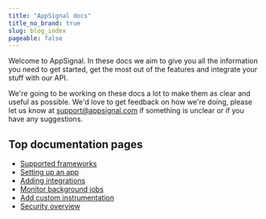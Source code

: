 ```yaml
---
title: "AppSignal docs"
title_no_brand: true
slug: blog_index
pageable: false
---
```


Welcome to AppSignal. In these docs we aim to give you all the
information you need to get started, get the most out of the features
and integrate your stuff with our API.

We're going to be working on these docs a lot to make them as clear and
useful as possible. We'd love to get feedback on how we're doing, please
let us know at [support@appsignal.com](mailto:support@appsignal.com) if
something is unclear or if you have any suggestions.

## Top documentation pages
- [Supported frameworks](/getting-started/supported-frameworks.html)
- [Setting up an app](/getting-started/set-up-a-new-app.html)
- [Adding integrations](/getting-started/integrations.html)
- [Monitor background jobs](/tweaks-in-your-code/background-monitoring.html)
- [Add custom instrumentation](/tweaks-in-your-code/custom-instrumentation.html)
- [Security overview](/security/overview.html)
